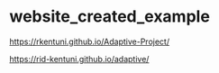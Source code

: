 # website_created_example

https://rkentuni.github.io/Adaptive-Project/

https://rid-kentuni.github.io/adaptive/
